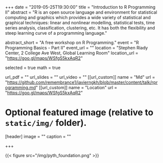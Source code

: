 +++
date = "2019-05-25T19:30:00"
title = "Introduction to R Programming II"
abstract = "R is an open source language and environment for statistical computing and graphics which provides a wide variety of statistical and graphical techniques: linear and nonlinear modelling, statistical tests, time series analysis, classification, clustering, etc. It has both the flexibility and steep learning curve of a programming language."

abstract_short = "A free workshop on R Programming."
event = "R Programming Basics - Part II"
event_url = ""
location = "Stephen Riady Center, 2 College Ave West, Global Learning Room"
location_url = "https://goo.gl/maps/WSfgS5kxAqR2"

selected = true
math = true

url_pdf = ""
url_slides = ""
url_video = ""
[[url_custom]]
    name = "Md"
    url = "https://github.com/remembrance1/javierngkh/blob/master/content/talk/rprogramming.md"
[[url_custom]]
    name = "Location"
    url = "https://goo.gl/maps/WSfgS5kxAqR2"
    
# Optional featured image (relative to `static/img/` folder).
[header]
image = ""
caption = ""

+++

{{< figure src="/img/pyth_foundation.png" >}}
